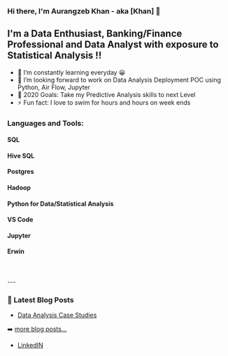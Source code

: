 ### Hi there, I'm Aurangzeb Khan - aka [Khan] 👋

## I'm a Data Enthusiast, Banking/Finance Professional and Data Analyst with exposure to Statistical Analysis !!

- 🌱 I’m constantly learning everyday  😀
- 👯 I’m looking forward to work on Data Analysis Deployment POC using Python, Air Flow, Jupyter
- 🥅 2020 Goals: Take my Predictive Analysis skills to next Level 
- ⚡ Fun fact: I love to swim for hours and hours on week ends

### Languages and Tools:

#### SQL
#### Hive SQL
#### Postgres
#### Hadoop
#### Python for Data/Statistical Analysis
#### VS Code
#### Jupyter
#### Erwin
<br />
<br />
---

### 📕 Latest Blog Posts

<!-- BLOG-POST-LIST:START -->
- [Data Analysis Case Studies](https://github.com/mak-insights/infinite_stats)

<!-- BLOG-POST-LIST:END -->

➡️ [more blog posts...](https://medium.com/@rana.aurangzeb81)

<!-- Connect with me -->
- [LinkedIN](https://github.com/mak-insights/infinite_stats)

</details>

[Linkedin]: https://www.linkedin.com/in/aurangzeb-khan-10531446/

